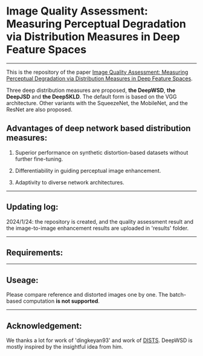 # Image Quality Assessment: Measuring Perceptual Degradation via Distribution Measures in Deep Feature Spaces
----------------------------
This is the repository of the paper [Image Quality Assessment: Measuring Perceptual Degradation via Distribution Measures in Deep Feature Spaces](xxx). 

Three deep distribution measures are proposed, **the DeepWSD**, **the DeepJSD** and **the DeepSKLD**. The default form is based on the VGG architecture. Other variants with the SqueezeNet, the MobileNet, and the ResNet are also proposed. 

## Advantages of deep network based distribution measures:
1.  Superior performance on synthetic distortion-based datasets without further fine-tuning.

2.  Differentiability in guiding perceptual image enhancement.

3.  Adaptivity to diverse network architectures.

-----------------------------
## Updating log:
2024/1/24: the repository is created, and the quality assessment result and the image-to-image enhancement results are uploaded in 'results' folder. 

-----------------------------
## Requirements:


------------------------------

## Useage:
Please compare reference and distorted images one by one. The batch-based computation **is not supported**.  

------------------------------

## Acknowledgement:
We thanks a lot for work of 'dingkeyan93' and work of [DISTS](https://github.com/dingkeyan93/DISTS). DeepWSD is mostly inspired by the insightful idea from him. 
